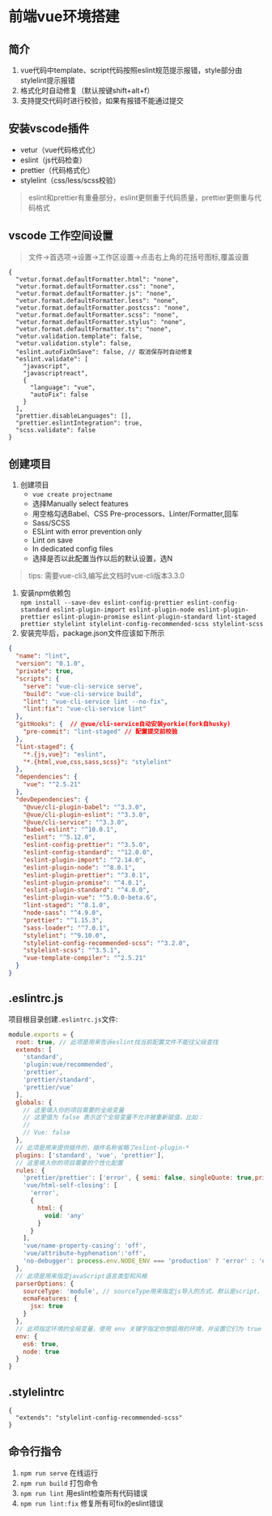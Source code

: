 # 前端vue环境搭建
## 简介
1. vue代码中template、script代码按照eslint规范提示报错，style部分由stylelint提示报错
2. 格式化时自动修复（默认按键shift+alt+f）
3. 支持提交代码时进行校验，如果有报错不能通过提交

## 安装vscode插件
- vetur（vue代码格式化）
- eslint（js代码检查）
- prettier（代码格式化）
- stylelint（css/less/scss校验）
  
>eslint和prettier有重叠部分，eslint更侧重于代码质量，prettier更侧重与代码格式

## vscode 工作空间设置
> 文件->首选项->设置->工作区设置->点击右上角的花括号图标,覆盖设置
```
{
  "vetur.format.defaultFormatter.html": "none",
  "vetur.format.defaultFormatter.css": "none",
  "vetur.format.defaultFormatter.js": "none",
  "vetur.format.defaultFormatter.less": "none",
  "vetur.format.defaultFormatter.postcss": "none",
  "vetur.format.defaultFormatter.scss": "none",
  "vetur.format.defaultFormatter.stylus": "none",
  "vetur.format.defaultFormatter.ts": "none",
  "vetur.validation.template": false,
  "vetur.validation.style": false,
  "eslint.autoFixOnSave": false, // 取消保存时自动修复
  "eslint.validate": [
    "javascript",
    "javascriptreact",
    {
      "language": "vue",
      "autoFix": false
    }
  ],
  "prettier.disableLanguages": [],
  "prettier.eslintIntegration": true,
  "scss.validate": false
}

```

## 创建项目
1. 创建项目
   + `vue create projectname`
   + 选择Manually select features
   + 用空格勾选Babel、CSS Pre-processors、Linter/Formatter,回车
   + Sass/SCSS
   + ESLint with error prevention only
   + Lint on save
   + In dedicated config files
   + 选择是否以此配置当作以后的默认设置，选N
>tips: 需要vue-cli3,编写此文档时vue-cli版本3.3.0

1. 安装npm依赖包  
`npm install --save-dev eslint-config-prettier eslint-config-standard eslint-plugin-import eslint-plugin-node eslint-plugin-prettier eslint-plugin-promise eslint-plugin-standard lint-staged prettier stylelint stylelint-config-recommended-scss stylelint-scss`
2. 安装完毕后，package.json文件应该如下所示

```json
{
  "name": "lint",
  "version": "0.1.0",
  "private": true,
  "scripts": {
    "serve": "vue-cli-service serve",
    "build": "vue-cli-service build",
    "lint": "vue-cli-service lint --no-fix",
    "lint:fix": "vue-cli-service lint"
  },
  "gitHooks": {  // @vue/cli-service自动安装yorkie(fork自husky)
    "pre-commit": "lint-staged" // 配置提交前校验
  },
  "lint-staged": {
    "*.{js,vue}": "eslint",
    "*.{html,vue,css,sass,scss}": "stylelint"
  },
  "dependencies": {
    "vue": "^2.5.21"
  },
  "devDependencies": {
    "@vue/cli-plugin-babel": "^3.3.0",
    "@vue/cli-plugin-eslint": "^3.3.0",
    "@vue/cli-service": "^3.3.0",
    "babel-eslint": "^10.0.1",
    "eslint": "^5.12.0",
    "eslint-config-prettier": "^3.5.0",
    "eslint-config-standard": "^12.0.0",
    "eslint-plugin-import": "^2.14.0",
    "eslint-plugin-node": "^8.0.1",
    "eslint-plugin-prettier": "^3.0.1",
    "eslint-plugin-promise": "^4.0.1",
    "eslint-plugin-standard": "^4.0.0",
    "eslint-plugin-vue": "^5.0.0-beta.6",
    "lint-staged": "^8.1.0",
    "node-sass": "^4.9.0",
    "prettier": "^1.15.3",
    "sass-loader": "^7.0.1",
    "stylelint": "^9.10.0",
    "stylelint-config-recommended-scss": "^3.2.0",
    "stylelint-scss": "^3.5.1",
    "vue-template-compiler": "^2.5.21"
  }
}


```

## .eslintrc.js
项目根目录创建`.eslintrc.js`文件:
```js
module.exports = {
  root: true, // 此项是用来告诉eslint找当前配置文件不能往父级查找
  extends: [
    'standard',
    'plugin:vue/recommended',
    'prettier',
    'prettier/standard',
    'prettier/vue'
  ],
  globals: {
    // 这里填入你的项目需要的全局变量
    // 这里值为 false 表示这个全局变量不允许被重新赋值，比如：
    //
    // Vue: false
  },
  // 此项是用来提供插件的，插件名称省略了eslint-plugin-*
  plugins: ['standard', 'vue', 'prettier'],
  // 这里填入你的项目需要的个性化配置
  rules: {
    'prettier/prettier': ['error', { semi: false, singleQuote: true,printWidth:120 }],
    'vue/html-self-closing': [
      'error',
      {
        html: {
          void: 'any'
        }
      }
    ],
    'vue/name-property-casing': 'off',
    'vue/attribute-hyphenation':'off',
    'no-debugger': process.env.NODE_ENV === 'production' ? 'error' : 'off'
  },
  // 此项是用来指定javaScript语言类型和风格
  parserOptions: {
    sourceType: 'module', // sourceType用来指定js导入的方式，默认是script，如果代码是在ECMASCRIPT中的模块使用module
    ecmaFeatures: {
      jsx: true
    }
  },
  // 此项指定环境的全局变量，使用 env 关键字指定你想启用的环境，并设置它们为 true
  env: {
    es6: true,
    node: true
  }
}

```
## .stylelintrc
```
{
  "extends": "stylelint-config-recommended-scss"
}

```


## 命令行指令
1. `npm run serve` 在线运行
1. `npm run build` 打包命令
1. `npm run lint` 用eslint检查所有代码错误
1. `npm run lint:fix` 修复所有可fix的eslint错误
